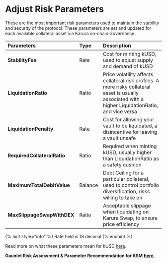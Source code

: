 # Adjust Risk Parameters

These are the most important risk parameters used to maintain the stability and security of the protocol. These parameters are set and updated for each available collateral asset via Karura on-chain Governance.

| Parameters | **Type** | **Description** |
| :--- | :--- | :--- |
| **StabilityFee** | Rate | Cost for minting kUSD, used to adjust supply and demand of kUSD |
| **LiquidationRatio** | Ratio | Price volatility affects collateral risk profiles. A more risky collateral asset is usually associated with a higher LiquidationRatio, and vice versa |
| **LiquidationPenalty** | Rate | Cost for allowing your vault to be liquidated,  a disincentive for leaving a vault unsafe |
| **RequiredCollateralRatio** | Ratio | Required when minting kUSD, usually higher than LiquidationRatio as a safety cushion  |
| **MaximumTotalDebitValue** | Balance | Debt Ceiling for a particular collateral, used to control portfolio diversification, risks willing to take on |
| **MaxSlippageSwapWithDEX** | Ratio | Acceptable slippage when liquidating on Karura Swap, to ensure price efficiency |

{% hint style="info" %}
Rate field is 18 decimal
{% endhint %}

Read more on what these parameters mean for kUSD [here](../mint-kusd.md#key-parameters).

**Gaunlet Risk Assessment & Parameter Recommendation for KSM** [**here**](https://medium.com/gauntlet-networks/karura-parameter-recommendation-methodology-6ce7fe06cb77)**.**

